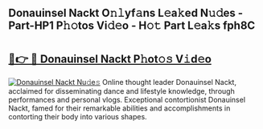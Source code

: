 ## Donauinsel Nackt O𝚗𝚕yf𝚊ns L𝚎a𝚔ed N𝚞𝚍es - Part-HP1 P𝚑𝚘tos Vi𝚍𝚎o - H𝚘𝚝 Part L𝚎a𝚔s fph8C

# <h2><a href="http://kf4i6j.oniu.top/?m=Donauinsel+Nackt">🔗👉 🔴 Donauinsel Nackt P𝚑ot𝚘𝚜 V𝚒d𝚎o</a></h2>

[![Donauinsel Nackt Nu𝚍e𝚜](https://i.imgur.com/0qMVB7G.gif)](http://kf4i6j.oniu.top/?m=Donauinsel+Nackt)
Online thought leader Donauinsel Nackt, acclaimed for disseminating dance and lifestyle knowledge, through performances and personal vlogs. Exceptional contortionist Donauinsel Nackt, famed for their remarkable abilities and accomplishments in contorting their body into various shapes.  
